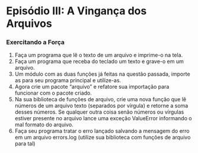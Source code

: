 Episódio III: A Vingança dos Arquivos
==========

### Exercitando a Força
1. Faça um programa que lê o texto de um arquivo e imprime-o na tela.
2. Faça um programa que receba do teclado um texto e grave-o em um arquivo.
3. Um módulo com as duas funções já feitas na questão passada, importe as para
seu programa principal e utilize-as.
4. Agora crie um pacote “arquivo” e refatore sua importação para funcionar com o
pacote criado.
5. Na sua biblioteca de funções de arquivo, crie uma nova função que lê números de
um arquivo texto (separados por vírgula) e retorne a soma desses números. Se
qualquer outra coisa senão números ou vírgulas estiver presente no arquivo lance
uma exceção ValueError informando o mal formato do arquivo.
6. Faça seu programa tratar o erro lançado salvando a mensagem do erro em um
arquivo errors.log (utilize sua biblioteca com funções de arquivo para tal)